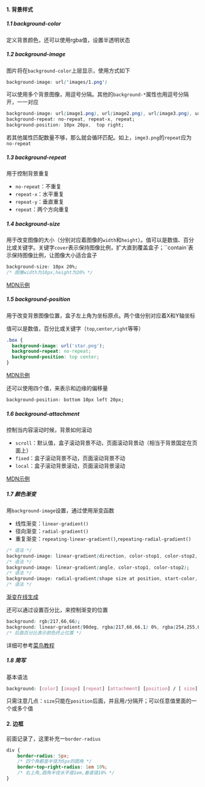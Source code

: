 #### 1. 背景样式

##### 1.1 background-color

定义背景颜色，还可以使用rgba值，设置半透明状态

##### 1.2 background-image

图片将在`background-color`上层显示，使用方式如下

```css
background-image: url('images/1.png')
```

可以使用多个背景图像，用逗号分隔。其他的`background-*`属性也用逗号分隔开，一一对应

```css
background-image: url(image1.png), url(image2.png), url(image3.png), url(image1.png);
background-repeat: no-repeat, repeat-x, repeat;
background-position: 10px 20px,  top right;
```

若其他属性匹配数量不够，那么就会循环匹配。如上，`imge3.png`的`repeat`应为`no-repeat`

##### 1.3 background-repeat

用于控制背景重复

- `no-repeat`：不重复
- `repeat-x`：水平重复
- `repeat-y`：垂直重复
- `repeat`：两个方向重复

##### 1.4 background-size

用于改变图像的大小（分别对应着图像的`width`和`height`）。值可以是数值、百分比或关键字。关键字`cover`表示保持图像比例，扩大直到覆盖盒子；``contain`表示保持图像比例，让图像大小适合盒子

```css
background-size: 10px 20%;
/* 图像width为10px,height为20% */
```

[MDN示例](https://developer.mozilla.org/zh-CN/docs/Web/CSS/background-size)

##### 1.5 background-position

用于改变背景图像位置，盒子左上角为坐标原点。两个值分别对应着X和Y轴坐标

值可以是数值，百分比或关键字（`top`,`center`,`right`等等）

```css
.box { 
  background-image: url('star.png'); 
  background-repeat: no-repeat; 
  background-position: top center; 
} 
```

[MDN示例](https://developer.mozilla.org/zh-CN/docs/Web/CSS/background-position)

还可以使用四个值，来表示和边缘的偏移量

```css
background-position: bottom 10px left 20px;
```

##### 1.6 background-attachment

控制当内容滚动时候，背景如何滚动

- `scroll`：默认值，盒子滚动背景不动，页面滚动背景动（相当于背景国定在页面上）
- `fixed`：盒子滚动背景不动，页面滚动背景不动
- `local`：盒子滚动背景滚动，页面滚动背景滚动

[MDN示例](https://developer.mozilla.org/zh-CN/docs/Web/CSS/background-attachment)

##### 1.7 颜色渐变

用`background-image`设置，通过使用渐变函数

- 线性渐变：`linear-gradient()`
- 径向渐变：`radial-gradient()`
- 重复渐变：`repeating-linear-gradient()`,`repeating-radial-gradient()`

```css
/* 语法 */
background-image: linear-gradient(direction, color-stop1, color-stop2, ...);
/* 语法 */
background-image: linear-gradient(angle, color-stop1, color-stop2);
/* 语法 */
background-image: radial-gradient(shape size at position, start-color, ..., last-color);
/* 语法 */
```

[渐变在线生成](https://cssgradient.io/)

还可以通过设置百分比，来控制渐变的位置

```css
background: rgb(217,66,66);
background: linear-gradient(90deg, rgba(217,66,66,1) 0%, rgba(254,255,0,1) 37%, rgba(51,228,41,1) 47%, rgba(19,245,219,1) 54%, rgba(206,30,228,1) 100%); 
/* 后面百分比表示颜色终止位置 */
```

详细可参考[菜鸟教程](https://www.runoob.com/css3/css3-gradients.html)

##### 1.8 简写

基本语法

```css
background: [color] [image] [repeat] [attachment] [position] / [ size];
```

只需注意几点：`size`只能在`position`后面，并且用`/`分隔开；可以任意值里面的一个或多个值

#### 2. 边框

前面记录了，这里补充一`border-radius`

```css
div	{
    border-radius: 5px;
    /* 四个角都是半径为5px的圆角 */    
    border-top-right-radius: 1em 10%;
    /* 右上角,圆角半径水平值1em,垂直值10% */
}
```


